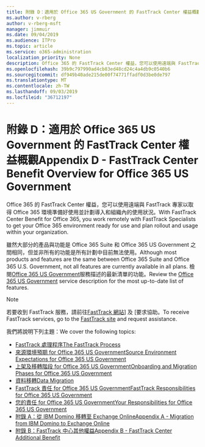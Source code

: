 ```yaml
---
title: 附錄 D：適用於 Office 365 US Government 的 FastTrack Center 權益概觀
ms.author: v-rberg
author: v-rberg-msft
manager: jimmuir
ms.date: 09/04/2019
ms.audience: ITPro
ms.topic: article
ms.service: o365-administration
localization_priority: None
description: Office 365 的 FastTrack Center 權益，您可以使用遠端與 FastTrack 專家以取得 Office 365 環境準備好使用並計劃導入和組織內的使用狀況。
ms.openlocfilehash: 39b9c797990ad4cb83ed48cd24c4a4db9c0540b6
ms.sourcegitcommit: df949b40ade215de00f74771ffadf0d3be0de797
ms.translationtype: MT
ms.contentlocale: zh-TW
ms.lasthandoff: 09/03/2019
ms.locfileid: "36712197"
---
```

# <a name="appendix-d---fasttrack-center-benefit-overview-for-office-365-us-government"></a><span data-ttu-id="5acf3-103">附錄 D：適用於 Office 365 US Government 的 FastTrack Center 權益概觀</span><span class="sxs-lookup"><span data-stu-id="5acf3-103">Appendix D - FastTrack Center Benefit Overview for Office 365 US Government</span></span>

<span data-ttu-id="5acf3-104">Office 365 的 FastTrack Center 權益，您可以使用遠端與 FastTrack 專家以取得 Office 365 環境準備好使用並計劃導入和組織內的使用狀況。</span><span class="sxs-lookup"><span data-stu-id="5acf3-104">With FastTrack Center Benefit for Office 365, you work remotely with FastTrack Specialists to get your Office 365 environment ready for use and plan rollout and usage within your organization.</span></span> 
  
<span data-ttu-id="5acf3-105">雖然大部分的產品與功能是 Office 365 Suite 和 Office 365 US Government 之間相同，但並非所有的功能是所有計劃中目前無法使用。</span><span class="sxs-lookup"><span data-stu-id="5acf3-105">Although most products and features are the same between Office 365 Suite and Office 365 U.S. Government, not all features are currently available in all plans.</span></span> <span data-ttu-id="5acf3-106">檢閱[Office 365 US Government](https://aka.ms/aboutgovcloud)服務描述的最新清單的功能。</span><span class="sxs-lookup"><span data-stu-id="5acf3-106">Review the [Office 365 US Government](https://aka.ms/aboutgovcloud) service description for the most up-to-date list of features.</span></span>

> [!NOTE]
> <span data-ttu-id="5acf3-107">若要收到 FastTrack 服務，請前往[FastTrack 網站](https://go.microsoft.com/fwlink/?linkid=780698)] 及 [要求協助。</span><span class="sxs-lookup"><span data-stu-id="5acf3-107">To receive FastTrack services, go to the [FastTrack site](https://go.microsoft.com/fwlink/?linkid=780698) and request assistance.</span></span>  

<span data-ttu-id="5acf3-108">我們將說明下列主題：</span><span class="sxs-lookup"><span data-stu-id="5acf3-108">We cover the following topics:</span></span>
- [<span data-ttu-id="5acf3-109">FastTrack 處理程序</span><span class="sxs-lookup"><span data-stu-id="5acf3-109">The FastTrack Process</span></span>](O365-fasttrack-process.md) 
- [<span data-ttu-id="5acf3-110">來源環境預期 for Office 365 US Government</span><span class="sxs-lookup"><span data-stu-id="5acf3-110">Source Environment Expectations for Office 365 US Government</span></span>](US-Gov-appendix-source-environment-expectations.md)   
- [<span data-ttu-id="5acf3-111">上架及移轉階段 for Office 365 US Government</span><span class="sxs-lookup"><span data-stu-id="5acf3-111">Onboarding and Migration Phases for Office 365 US Government</span></span>](US-Gov-appendix-onboarding-and-migration.md)
- [<span data-ttu-id="5acf3-112">資料移轉</span><span class="sxs-lookup"><span data-stu-id="5acf3-112">Data Migration</span></span>](O365-data-migration.md)    
- [<span data-ttu-id="5acf3-113">FastTrack 責任 for Office 365 US Government</span><span class="sxs-lookup"><span data-stu-id="5acf3-113">FastTrack Responsibilities for Office 365 US Government</span></span>](US-Gov-appendix-fasttrack-responsibilities.md)   
- [<span data-ttu-id="5acf3-114">您的責任 for Office 365 US Government</span><span class="sxs-lookup"><span data-stu-id="5acf3-114">Your Responsibilities for Office 365 US Government</span></span>](US-Gov-appendix-your-responsibilities.md) 
- [<span data-ttu-id="5acf3-115">附錄 A：從 IBM Domino 移轉至 Exchange Online</span><span class="sxs-lookup"><span data-stu-id="5acf3-115">Appendix A - Migration from IBM Domino to Exchange Online</span></span>](O365-from-ibm-domino-to-exchange-online.md)   
- [<span data-ttu-id="5acf3-116">附錄 B：FastTrack 中心其他權益</span><span class="sxs-lookup"><span data-stu-id="5acf3-116">Appendix B - FastTrack Center Additional Benefit</span></span>](O365-fasttrack-additional-benefits.md)


